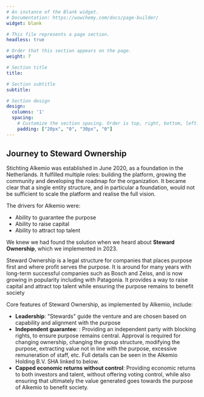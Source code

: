 ```yaml
---
# An instance of the Blank widget.
# Documentation: https://wowchemy.com/docs/page-builder/
widget: blank

# This file represents a page section.
headless: true

# Order that this section appears on the page.
weight: 7

# Section title
title: 

# Section subtitle
subtitle: 

# Section design
design:
  columns: '1'
  spacing:
    # Customize the section spacing. Order is top, right, bottom, left.
    padding: ["20px", "0", "30px", "0"]
---
```



## **Journey to Steward Ownership**
Stichting Alkemio was established in June 2020, as a foundation in the Netherlands. It fulfilled multiple roles: building the platform, growing the community and developing the roadmap for the organization. It became clear that a single entity structure, and in particular a foundation, would not be sufficient to scale the platform and realise the full vision. 

The drivers for Alkemio were:
* Ability to guarantee the purpose
* Ability to raise capital
* Ability to attract top talent

We knew we had found the solution when we heard about **Steward Ownership**, which we implemented in 2023.

Steward Ownership is a legal structure for companies that places purpose first and where profit serves the purpose. It is around for many years with long-term successful companies such as Bosch and Zeiss, and is now growing in popularity including with Patagonia. It provides a way to raise capital and attract top talent while ensuring the purpose remains to benefit society

Core features of Steward Ownership, as implemented by Alkemio, include:
* **Leadership**:  "Stewards" guide the venture and are chosen based on capability and alignment with the purpose 
* **Independent guarantee**: : Providing an independent party with blocking rights, to ensure purpose remains central. Approval is required for changing ownership, changing the group structure, modifying the purpose, extracting value not in line with the purpose, excessive remuneration of staff, etc. Full details can be seen in the Alkemio Holding B.V. SHA linked to below.
* **Capped economic returns without control**: Providing economic returns to both investors and talent, without offering voting control, while also ensuring that ultimately the value generated goes towards the purpose of Alkemio to benefit society.

